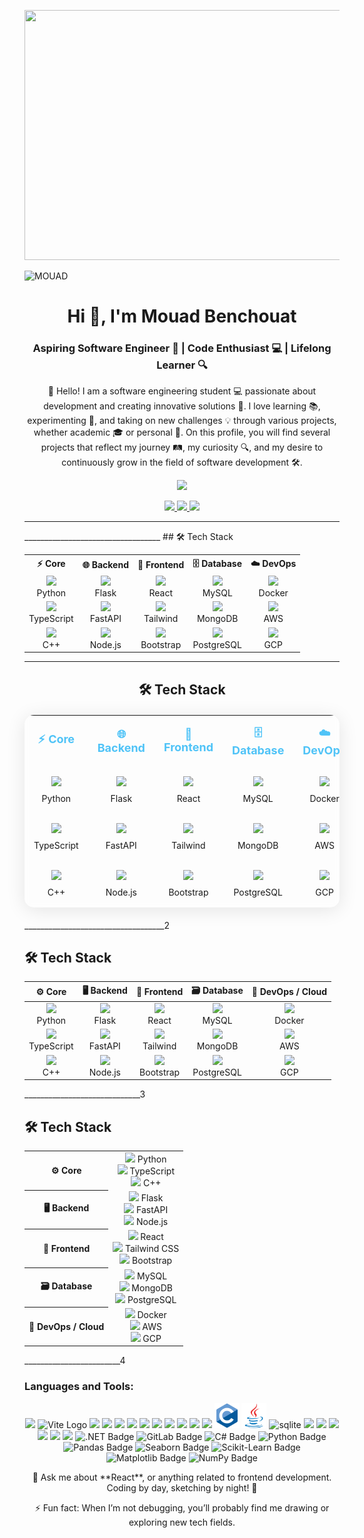 <p align="center">
 <img width="800" height="400" src="https://github.com/Mouad-Benchouat/Mouad-Benchouat/blob/master/social/yashs.gif">
</p>

![MOUAD](https://capsule-render.vercel.app/api?type=waving&color=gradient&height=200&section=header&text=MOUAD&fontSize=90)


<h1 align="center">Hi 👋, I'm Mouad Benchouat</h1>
<h3 align="center">Aspiring Software Engineer 🚀 | Code Enthusiast 💻 | Lifelong Learner 🔍</h3>

<p align="center">👋 Hello! I am a software engineering student 💻 passionate about development and creating innovative solutions 🚀. I love learning 📚, experimenting 🧪, and taking on new challenges 💡 through various projects, whether academic 🎓 or personal 🌱. On this profile, you will find several projects that reflect my journey 🛤️, my curiosity 🔍, and my desire to continuously grow in the field of software development 🛠️.</p>

<p align="center">
<a href="https://www.linkedin.com/in/mouad-benchouat-727087314/"><img src="https://img.shields.io/badge/linkedin-%230077B5.svg?&style=for-the-badge&logo=linkedin&logoColor=white" height=25></a> 
</p>

<p align="center">
  <a href="https://github.com/Mouad-Benchouat">
    <img src="https://badges.pufler.dev/visits/Mouad-Benchouat/Mouad-Benchouat?style=flat-square&color=black&logo=github">
  </a>
  <a href="https://github.com/Mouad-Benchouat?tab=repositories">
    <img src="https://badges.pufler.dev/repos/Mouad-Benchouat?style=flat-square&color=black&logo=github">
  </a>
  <a href="https://github.com/Mouad-Benchouat"><img src="https://img.shields.io/github/followers/Mouad-Benchouat?style=social"></a>
</p>

<hr>
__________________________________
## 🛠️ Tech Stack

<table align="center">
  <tr>
    <th>⚡ Core</th>
    <th>🌐 Backend</th>
    <th>🎨 Frontend</th>
    <th>🗄️ Database</th>
    <th>☁️ DevOps</th>
  </tr>
  <tr align="center">
    <td><img src="https://cdn.jsdelivr.net/gh/devicons/devicon/icons/python/python-original.svg" width="40"/><br>Python</td>
    <td><img src="https://cdn.jsdelivr.net/gh/devicons/devicon/icons/flask/flask-original.svg" width="40"/><br>Flask</td>
    <td><img src="https://cdn.jsdelivr.net/gh/devicons/devicon/icons/react/react-original.svg" width="40"/><br>React</td>
    <td><img src="https://cdn.jsdelivr.net/gh/devicons/devicon/icons/mysql/mysql-original.svg" width="40"/><br>MySQL</td>
    <td><img src="https://cdn.jsdelivr.net/gh/devicons/devicon/icons/docker/docker-original.svg" width="40"/><br>Docker</td>
  </tr>
  <tr align="center">
    <td><img src="https://cdn.jsdelivr.net/gh/devicons/devicon/icons/typescript/typescript-original.svg" width="40"/><br>TypeScript</td>
    <td><img src="https://cdn.jsdelivr.net/gh/devicons/devicon/icons/fastapi/fastapi-original.svg" width="40"/><br>FastAPI</td>
    <td><img src="https://cdn.jsdelivr.net/gh/devicons/devicon/icons/tailwindcss/tailwindcss-plain.svg" width="40"/><br>Tailwind</td>
    <td><img src="https://cdn.jsdelivr.net/gh/devicons/devicon/icons/mongodb/mongodb-original.svg" width="40"/><br>MongoDB</td>
    <td><img src="https://cdn.jsdelivr.net/gh/devicons/devicon/icons/amazonwebservices/amazonwebservices-original.svg" width="40"/><br>AWS</td>
  </tr>
  <tr align="center">
    <td><img src="https://cdn.jsdelivr.net/gh/devicons/devicon/icons/cplusplus/cplusplus-original.svg" width="40"/><br>C++</td>
    <td><img src="https://cdn.jsdelivr.net/gh/devicons/devicon/icons/nodejs/nodejs-original.svg" width="40"/><br>Node.js</td>
    <td><img src="https://cdn.jsdelivr.net/gh/devicons/devicon/icons/bootstrap/bootstrap-original.svg" width="40"/><br>Bootstrap</td>
    <td><img src="https://cdn.jsdelivr.net/gh/devicons/devicon/icons/postgresql/postgresql-original.svg" width="40"/><br>PostgreSQL</td>
    <td><img src="https://cdn.jsdelivr.net/gh/devicons/devicon/icons/googlecloud/googlecloud-original.svg" width="40"/><br>GCP</td>
  </tr>
</table>


________________________________
<!-- Niveau Ultime - Tech Stack avec effet premium -->

<h2 align="center">🛠️ Tech Stack</h2>

<style>
.tech-stack {
  border-collapse: collapse;
  margin: 20px auto;
  border-radius: 15px;
  overflow: hidden;
  box-shadow: 0 4px 30px rgba(0,0,0,0.1);
  backdrop-filter: blur(5px);
  -webkit-backdrop-filter: blur(5px);
}
.tech-stack th, .tech-stack td {
  padding: 15px;
  text-align: center;
  background: rgba(255, 255, 255, 0.1);
}
.tech-stack th {
  background: rgba(255, 255, 255, 0.2);
  font-size: 18px;
  color: #4fc3f7;
}
.tech-stack td {
  transition: all 0.3s ease;
  border: 1px solid rgba(255,255,255,0.2);
  border-right: none;
  border-left: none;
}
.tech-stack td:hover {
  transform: scale(1.1);
  background: rgba(79, 195, 247, 0.15);
  border-radius: 10px;
}
.tech-stack img {
  width: 40px;
  margin-bottom: 8px;
}
</style>

<table class="tech-stack">
  <tr>
    <th>⚡ Core</th>
    <th>🌐 Backend</th>
    <th>🎨 Frontend</th>
    <th>🗄️ Database</th>
    <th>☁️ DevOps</th>
  </tr>
  <tr>
    <td><img src="https://cdn.jsdelivr.net/gh/devicons/devicon/icons/python/python-original.svg"><br>Python</td>
    <td><img src="https://cdn.jsdelivr.net/gh/devicons/devicon/icons/flask/flask-original.svg"><br>Flask</td>
    <td><img src="https://cdn.jsdelivr.net/gh/devicons/devicon/icons/react/react-original.svg"><br>React</td>
    <td><img src="https://cdn.jsdelivr.net/gh/devicons/devicon/icons/mysql/mysql-original.svg"><br>MySQL</td>
    <td><img src="https://cdn.jsdelivr.net/gh/devicons/devicon/icons/docker/docker-original.svg"><br>Docker</td>
  </tr>
  <tr>
    <td><img src="https://cdn.jsdelivr.net/gh/devicons/devicon/icons/typescript/typescript-original.svg"><br>TypeScript</td>
    <td><img src="https://cdn.jsdelivr.net/gh/devicons/devicon/icons/fastapi/fastapi-original.svg"><br>FastAPI</td>
    <td><img src="https://cdn.jsdelivr.net/gh/devicons/devicon/icons/tailwindcss/tailwindcss-plain.svg"><br>Tailwind</td>
    <td><img src="https://cdn.jsdelivr.net/gh/devicons/devicon/icons/mongodb/mongodb-original.svg"><br>MongoDB</td>
    <td><img src="https://cdn.jsdelivr.net/gh/devicons/devicon/icons/amazonwebservices/amazonwebservices-original.svg"><br>AWS</td>
  </tr>
  <tr>
    <td><img src="https://cdn.jsdelivr.net/gh/devicons/devicon/icons/cplusplus/cplusplus-original.svg"><br>C++</td>
    <td><img src="https://cdn.jsdelivr.net/gh/devicons/devicon/icons/nodejs/nodejs-original.svg"><br>Node.js</td>
    <td><img src="https://cdn.jsdelivr.net/gh/devicons/devicon/icons/bootstrap/bootstrap-original.svg"><br>Bootstrap</td>
    <td><img src="https://cdn.jsdelivr.net/gh/devicons/devicon/icons/postgresql/postgresql-original.svg"><br>PostgreSQL</td>
    <td><img src="https://cdn.jsdelivr.net/gh/devicons/devicon/icons/googlecloud/googlecloud-original.svg"><br>GCP</td>
  </tr>
</table>






___________________________________2


## 🛠️ Tech Stack

<table align="center">
  <thead>
    <tr>
      <th align="center">⚙️ Core</th>
      <th align="center">🖥️ Backend</th>
      <th align="center">🎨 Frontend</th>
      <th align="center">🗃️ Database</th>
      <th align="center">🚀 DevOps / Cloud</th>
    </tr>
  </thead>
  <tbody>
    <tr align="center">
      <td>
        <img src="https://cdn.jsdelivr.net/gh/devicons/devicon/icons/python/python-original.svg" width="40"/><br>Python
      </td>
      <td>
        <img src="https://cdn.jsdelivr.net/gh/devicons/devicon/icons/flask/flask-original.svg" width="40"/><br>Flask
      </td>
      <td>
        <img src="https://cdn.jsdelivr.net/gh/devicons/devicon/icons/react/react-original.svg" width="40"/><br>React
      </td>
      <td>
        <img src="https://cdn.jsdelivr.net/gh/devicons/devicon/icons/mysql/mysql-original.svg" width="40"/><br>MySQL
      </td>
      <td>
        <img src="https://cdn.jsdelivr.net/gh/devicons/devicon/icons/docker/docker-original.svg" width="40"/><br>Docker
      </td>
    </tr>
    <tr align="center">
      <td>
        <img src="https://cdn.jsdelivr.net/gh/devicons/devicon/icons/typescript/typescript-original.svg" width="40"/><br>TypeScript
      </td>
      <td>
        <img src="https://cdn.jsdelivr.net/gh/devicons/devicon/icons/fastapi/fastapi-original.svg" width="40"/><br>FastAPI
      </td>
      <td>
        <img src="https://cdn.jsdelivr.net/gh/devicons/devicon/icons/tailwindcss/tailwindcss-plain.svg" width="40"/><br>Tailwind
      </td>
      <td>
        <img src="https://cdn.jsdelivr.net/gh/devicons/devicon/icons/mongodb/mongodb-original.svg" width="40"/><br>MongoDB
      </td>
      <td>
        <img src="https://cdn.jsdelivr.net/gh/devicons/devicon/icons/amazonwebservices/amazonwebservices-original.svg" width="40"/><br>AWS
      </td>
    </tr>
    <tr align="center">
      <td>
        <img src="https://cdn.jsdelivr.net/gh/devicons/devicon/icons/cplusplus/cplusplus-original.svg" width="40"/><br>C++
      </td>
      <td>
        <img src="https://cdn.jsdelivr.net/gh/devicons/devicon/icons/nodejs/nodejs-original.svg" width="40"/><br>Node.js
      </td>
      <td>
        <img src="https://cdn.jsdelivr.net/gh/devicons/devicon/icons/bootstrap/bootstrap-original.svg" width="40"/><br>Bootstrap
      </td>
      <td>
        <img src="https://cdn.jsdelivr.net/gh/devicons/devicon/icons/postgresql/postgresql-original.svg" width="40"/><br>PostgreSQL
      </td>
      <td>
        <img src="https://cdn.jsdelivr.net/gh/devicons/devicon/icons/googlecloud/googlecloud-original.svg" width="40"/><br>GCP
      </td>
    </tr>
  </tbody>
</table>








_____________________________3
## 🛠️ Tech Stack

<table align="center">
  <tr>
    <th align="center">⚙️ Core</th>
    <td align="center">
      <img src="https://cdn.jsdelivr.net/gh/devicons/devicon/icons/python/python-original.svg" width="40"/> Python <br>
      <img src="https://cdn.jsdelivr.net/gh/devicons/devicon/icons/typescript/typescript-original.svg" width="40"/> TypeScript <br>
      <img src="https://cdn.jsdelivr.net/gh/devicons/devicon/icons/cplusplus/cplusplus-original.svg" width="40"/> C++
    </td>
  </tr>
  <tr>
    <th align="center">🖥️ Backend</th>
    <td align="center">
      <img src="https://cdn.jsdelivr.net/gh/devicons/devicon/icons/flask/flask-original.svg" width="40"/> Flask <br>
      <img src="https://cdn.jsdelivr.net/gh/devicons/devicon/icons/fastapi/fastapi-original.svg" width="40"/> FastAPI <br>
      <img src="https://cdn.jsdelivr.net/gh/devicons/devicon/icons/nodejs/nodejs-original.svg" width="40"/> Node.js
    </td>
  </tr>
  <tr>
    <th align="center">🎨 Frontend</th>
    <td align="center">
      <img src="https://cdn.jsdelivr.net/gh/devicons/devicon/icons/react/react-original.svg" width="40"/> React <br>
      <img src="https://cdn.jsdelivr.net/gh/devicons/devicon/icons/tailwindcss/tailwindcss-plain.svg" width="40"/> Tailwind CSS <br>
      <img src="https://cdn.jsdelivr.net/gh/devicons/devicon/icons/bootstrap/bootstrap-original.svg" width="40"/> Bootstrap
    </td>
  </tr>
  <tr>
    <th align="center">🗃️ Database</th>
    <td align="center">
      <img src="https://cdn.jsdelivr.net/gh/devicons/devicon/icons/mysql/mysql-original.svg" width="40"/> MySQL <br>
      <img src="https://cdn.jsdelivr.net/gh/devicons/devicon/icons/mongodb/mongodb-original.svg" width="40"/> MongoDB <br>
      <img src="https://cdn.jsdelivr.net/gh/devicons/devicon/icons/postgresql/postgresql-original.svg" width="40"/> PostgreSQL
    </td>
  </tr>
  <tr>
    <th align="center">🚀 DevOps / Cloud</th>
    <td align="center">
      <img src="https://cdn.jsdelivr.net/gh/devicons/devicon/icons/docker/docker-original.svg" width="40"/> Docker <br>
      <img src="https://cdn.jsdelivr.net/gh/devicons/devicon/icons/amazonwebservices/amazonwebservices-original.svg" width="40"/> AWS <br>
      <img src="https://cdn.jsdelivr.net/gh/devicons/devicon/icons/googlecloud/googlecloud-original.svg" width="40"/> GCP
    </td>
  </tr>
</table>






________________________4
<h3 align="left">Languages and Tools:</h3>
<p align="center">
<img src="https://img.shields.io/badge/React%20-%2361DAFB.svg?&style=for-the-badge&logo=React&logoColor=black" />
 <img src="https://vitejs.dev/logo.svg" alt="Vite Logo" width="40" height="40" />
<img src="https://img.shields.io/badge/Symfony%20-%23000000.svg?&style=for-the-badge&logo=Symfony&logoColor=white" />
<img src="https://img.shields.io/badge/TailwindCSS%20-%2338B2AC.svg?&style=for-the-badge&logo=TailwindCSS&logoColor=white" />
<img src="https://img.shields.io/badge/javascript%20-%23323330.svg?&style=for-the-badge&logo=javascript&logoColor=%23F7DF1E"/> 
<img src="https://img.shields.io/badge/html5%20-%23E34F26.svg?&style=for-the-badge&logo=html5&logoColor=white"/> 
<img src="https://img.shields.io/badge/css3%20-%231572B6.svg?&style=for-the-badge&logo=css3&logoColor=white"/> 
<img src="https://img.shields.io/badge/python%20-%2314354C.svg?&style=for-the-badge&logo=python&logoColor=white"/> 
<img src="https://img.shields.io/badge/c++%20-%2300599C.svg?&style=for-the-badge&logo=c%2B%2B&ogoColor=white"/> 
<img src="https://img.shields.io/badge/git%20-%23F05033.svg?&style=for-the-badge&logo=git&logoColor=white"/> 
<img src="https://img.shields.io/badge/github%20-%23121011.svg?&style=for-the-badge&logo=github&logoColor=white"/> 
<img src="https://img.shields.io/badge/bootstrap%20-%23563D7C.svg?&style=for-the-badge&logo=bootstrap&logoColor=white" />
<img src="https://raw.githubusercontent.com/devicons/devicon/master/icons/c/c-original.svg" alt="c" width="40" height="40"/> 
<img src="https://raw.githubusercontent.com/devicons/devicon/master/icons/java/java-original.svg" alt="java" width="40" height="40"/> 
<img src="https://www.vectorlogo.zone/logos/sqlite/sqlite-icon.svg" alt="sqlite" width="40" height="40"/>
<img src="https://img.shields.io/badge/mysql-%2300f.svg?&style=for-the-badge&logo=mysql&logoColor=white"/>
 <img src="https://img.shields.io/badge/Apache-%23D22128.svg?&style=for-the-badge&logo=apache&logoColor=white" />
 <img src="https://img.shields.io/badge/Apache%20Tomcat-%23F8DC75.svg?&style=for-the-badge&logo=apache-tomcat&logoColor=black" />
 <img src="https://img.shields.io/badge/MariaDB-%23003545.svg?&style=for-the-badge&logo=mariadb&logoColor=white" />
 <img src="https://img.shields.io/badge/API%20Platform-%230000FF.svg?&style=for-the-badge&logo=api-platform&logoColor=white" />
 <img src="https://img.shields.io/badge/TypeScript%20-%232F74C0.svg?&style=for-the-badge&logo=TypeScript&logoColor=white" />
 <img src="https://img.shields.io/badge/.NET%20-%23007C5D.svg?&style=for-the-badge&logo=.net&logoColor=white" alt=".NET Badge">
 <img src="https://img.shields.io/badge/gitlab-%23181717.svg?&style=for-the-badge&logo=gitlab&logoColor=white" alt="GitLab Badge">
 <img src="https://img.shields.io/badge/c%23-%23239120.svg?&style=for-the-badge&logo=c-sharp&logoColor=white" alt="C# Badge">
 <img src="https://img.shields.io/badge/python-%233776AB.svg?&style=for-the-badge&logo=python&logoColor=white" alt="Python Badge">
 <img src="https://img.shields.io/badge/pandas-%23150458.svg?&style=for-the-badge&logo=pandas&logoColor=white" alt="Pandas Badge">
 <img src="https://img.shields.io/badge/seaborn-%23004B87.svg?&style=for-the-badge&logo=seaborn&logoColor=white" alt="Seaborn Badge">
 <img src="https://img.shields.io/badge/Sklearn-%23004B87.svg?&style=for-the-badge&logo=scikit-learn&logoColor=white" alt="Scikit-Learn Badge">
 <img src="https://img.shields.io/badge/matplotlib-%2300A8E8.svg?&style=for-the-badge&logo=matplotlib&logoColor=white" alt="Matplotlib Badge">
 <img src="https://img.shields.io/badge/numpy-%23013243.svg?&style=for-the-badge&logo=numpy&logoColor=white" alt="NumPy Badge">
</p>


<p align="center">💬 Ask me about **React**, or anything related to frontend development. Coding by day, sketching by night! 🎨</p>

<p align="center">⚡ Fun fact: When I’m not debugging, you’ll probably find me drawing or exploring new tech fields.</p>











